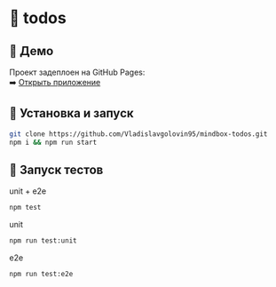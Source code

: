 # 📝 todos

## 🔗 Демо

Проект задеплоен на GitHub Pages:  
➡️ [Открыть приложение](https://vladislavgolovin95.github.io/mindbox-todos/)

## 🚀 Установка и запуск

```bash
git clone https://github.com/Vladislavgolovin95/mindbox-todos.git
npm i && npm run start
```

## 🧪 Запуск тестов

unit + e2e
```bash
npm test
```
unit
```bash
npm run test:unit
```
e2e
```bash
npm run test:e2e
```